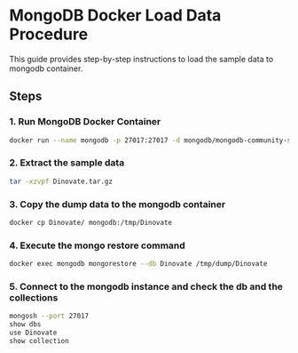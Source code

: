 # MongoDB Docker Load Data Procedure

This guide provides step-by-step instructions to load the sample data to  mongodb container. 

## Steps

### 1. Run MongoDB Docker Container

```bash
docker run --name mongodb -p 27017:27017 -d mongodb/mongodb-community-server:latest
```

### 2. Extract the sample data
```bash
tar -xzvpf Dinovate.tar.gz
```

### 3. Copy the dump data to the mongodb container
```bash
docker cp Dinovate/ mongodb:/tmp/Dinovate
```

### 4. Execute the mongo restore command
```bash
docker exec mongodb mongorestore --db Dinovate /tmp/dump/Dinovate
```

### 5. Connect to the mongodb instance and check the db and the collections
```bash
mongosh --port 27017
show dbs
use Dinovate
show collection
```
